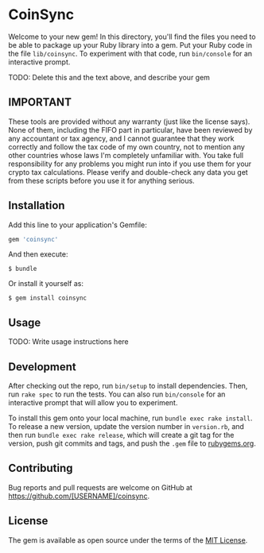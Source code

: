 # CoinSync

Welcome to your new gem! In this directory, you'll find the files you need to be able to package up your Ruby library into a gem. Put your Ruby code in the file `lib/coinsync`. To experiment with that code, run `bin/console` for an interactive prompt.

TODO: Delete this and the text above, and describe your gem

## IMPORTANT

These tools are provided without any warranty (just like the license says). None of them, including the FIFO part in particular, have been reviewed by any accountant or tax agency, and I cannot guarantee that they work correctly and follow the tax code of my own country, not to mention any other countries whose laws I'm completely unfamiliar with. You take full responsibility for any problems you might run into if you use them for your crypto tax calculations. Please verify and double-check any data you get from these scripts before you use it for anything serious.

## Installation

Add this line to your application's Gemfile:

```ruby
gem 'coinsync'
```

And then execute:

    $ bundle

Or install it yourself as:

    $ gem install coinsync

## Usage

TODO: Write usage instructions here

## Development

After checking out the repo, run `bin/setup` to install dependencies. Then, run `rake spec` to run the tests. You can also run `bin/console` for an interactive prompt that will allow you to experiment.

To install this gem onto your local machine, run `bundle exec rake install`. To release a new version, update the version number in `version.rb`, and then run `bundle exec rake release`, which will create a git tag for the version, push git commits and tags, and push the `.gem` file to [rubygems.org](https://rubygems.org).

## Contributing

Bug reports and pull requests are welcome on GitHub at https://github.com/[USERNAME]/coinsync.


## License

The gem is available as open source under the terms of the [MIT License](http://opensource.org/licenses/MIT).

